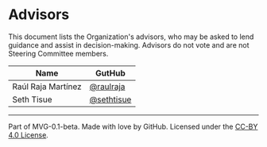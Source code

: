 # Advisors

This document lists the Organization's advisors, who may be asked to lend guidance and assist in decision-making. Advisors do not vote and are not Steering Committee members.


| **Name**           | **GutHub**                                 |
|--------------------|--------------------------------------------|
| Raúl Raja Martínez | [@raulraja](https://github.com/raulraja)   |
| Seth Tisue         | [@sethtisue](https://github.com/sethtisue) |

---
Part of MVG-0.1-beta.
Made with love by GitHub. Licensed under the [CC-BY 4.0 License](https://creativecommons.org/licenses/by-sa/4.0/).
